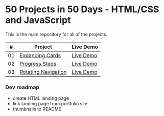 # 50 Projects in 50 Days - HTML/CSS and JavaScript

This is the main repository for all of the projects.

|  #  | Project                                                                                                                     | Live Demo                                                                         |
| :-: | --------------------------------------------------------------------------------------------------------------------------- | --------------------------------------------------------------------------------- |
| 01  | [Expanding Cards](https://github.com/george-apazidis/portfolio/tree/master/5050/expanding-cards)                                      | [Live Demo](https://geoapa.com/5050/expanding-cards/)                                                    |
| 02  | [Progress Steps](https://github.com/george-apazidis/portfolio/tree/master/5050/progress-steps)                                        | [Live Demo](https://geoapa.com/5050/progress-steps/)    
| 03  | [Rotating Navigation](https://github.com/george-apazidis/portfolio/tree/master/5050/rotating-navigation)                                        | [Live Demo](https://geoapa.com/5050/rotating-navigation/)  

### Dev roadmap
* create HTML landing page
* link landing page from portfolio site
* thumbnails to README
